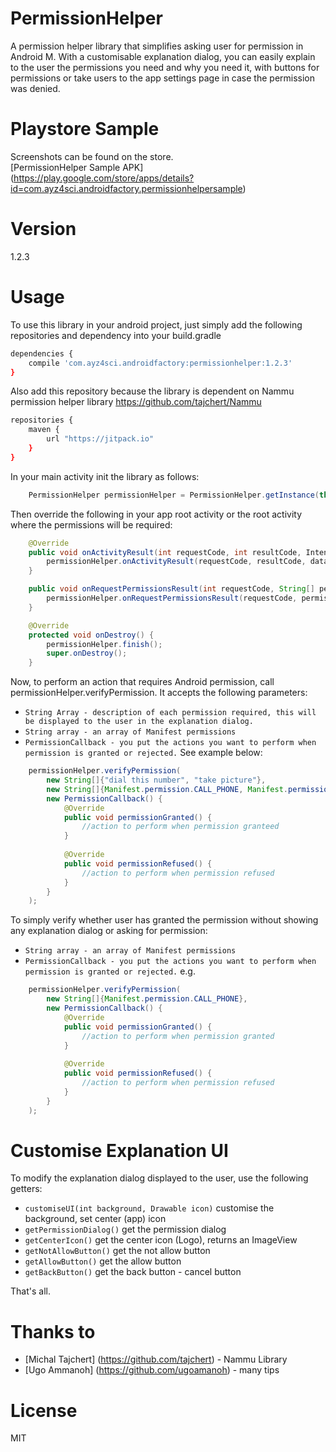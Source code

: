 # PermissionHelper

A permission helper library that simplifies asking user for permission in Android M. With a customisable explanation dialog, you can easily explain to the user the permissions you need and why you need it, with buttons for permissions or take users to the app settings page in case the permission was denied.

# Playstore Sample
Screenshots can be found on the store. <br/>
[PermissionHelper Sample APK] (https://play.google.com/store/apps/details?id=com.ayz4sci.androidfactory.permissionhelpersample)


# Version

1.2.3

# Usage
To use this library in your android project, just simply add the following repositories and dependency into your build.gradle

```sh
dependencies {
    compile 'com.ayz4sci.androidfactory:permissionhelper:1.2.3'
}
```

Also add this repository because the library is dependent on Nammu permission helper library https://github.com/tajchert/Nammu
```sh
repositories {
    maven {
        url "https://jitpack.io"
    }
}
```

In your main activity init the library as follows:

```java
    PermissionHelper permissionHelper = PermissionHelper.getInstance(this);
```

Then override the following in your app root activity or the root activity where the permissions will be required:
```java
    @Override
    public void onActivityResult(int requestCode, int resultCode, Intent data) {
        permissionHelper.onActivityResult(requestCode, resultCode, data);
    }

    public void onRequestPermissionsResult(int requestCode, String[] permissions, int[] grantResults) {
        permissionHelper.onRequestPermissionsResult(requestCode, permissions, grantResults);
    }

    @Override
    protected void onDestroy() {
        permissionHelper.finish();
        super.onDestroy();
    }
```

Now, to perform an action that requires Android permission, call permissionHelper.verifyPermission. It accepts the following parameters:
* `String Array - description of each permission required, this will be displayed to the user in the explanation dialog.`
* `String array - an array of Manifest permissions`
* `PermissionCallback - you put the actions you want to perform when permission is granted or rejected.`
See example below:
```java
    permissionHelper.verifyPermission(
        new String[]{"dial this number", "take picture"},
        new String[]{Manifest.permission.CALL_PHONE, Manifest.permission.CAMERA}, 
        new PermissionCallback() {
            @Override
            public void permissionGranted() {
                //action to perform when permission granteed
            }
    
            @Override
            public void permissionRefused() {
                //action to perform when permission refused
            }
        }
    );
```

To simply verify whether user has granted the permission without showing any explanation dialog or asking for permission:
* `String array - an array of Manifest permissions`
* `PermissionCallback - you put the actions you want to perform when permission is granted or rejected.` 
e.g.
```java
    permissionHelper.verifyPermission(
        new String[]{Manifest.permission.CALL_PHONE}, 
        new PermissionCallback() {
            @Override
            public void permissionGranted() {
                //action to perform when permission granted
            }
    
            @Override
            public void permissionRefused() {
                //action to perform when permission refused
            }
        }
    );
```

# Customise Explanation UI
To modify the explanation dialog displayed to the user, use the following getters:
* `customiseUI(int background, Drawable icon)` customise the background, set center (app) icon
* `getPermissionDialog()` get the permission dialog
* `getCenterIcon()` get the center icon (Logo), returns an ImageView
* `getNotAllowButton()` get the not allow button
* `getAllowButton()` get the allow button
* `getBackButton()` get the back button - cancel button

That's all.

# Thanks to 
* [Michal Tajchert] (https://github.com/tajchert) - Nammu Library
* [Ugo Ammanoh] (https://github.com/ugoamanoh) - many tips

# License

MIT
